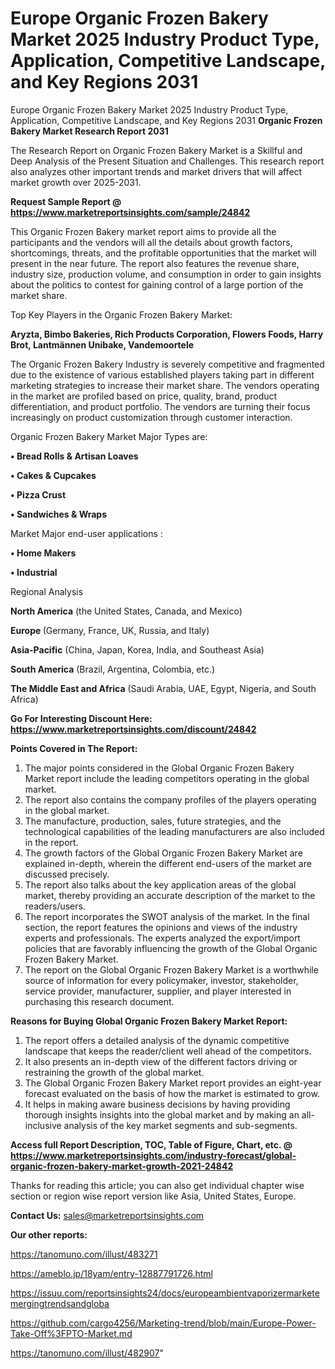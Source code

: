 # Europe Organic Frozen Bakery Market 2025 Industry Product Type, Application, Competitive Landscape, and Key Regions 2031
Europe Organic Frozen Bakery Market 2025 Industry Product Type, Application, Competitive Landscape, and Key Regions 2031
<strong>Organic Frozen Bakery Market Research Report 2031</strong>

The Research Report on Organic Frozen Bakery Market is a Skillful and Deep Analysis of the Present Situation and Challenges. This research report also analyzes other important trends and market drivers that will affect market growth over 2025-2031.

<strong>Request Sample Report @ <a href=https://www.marketreportsinsights.com/sample/24842>https://www.marketreportsinsights.com/sample/24842</a></strong>

This Organic Frozen Bakery market report aims to provide all the participants and the vendors will all the details about growth factors, shortcomings, threats, and the profitable opportunities that the market will present in the near future. The report also features the revenue share, industry size, production volume, and consumption in order to gain insights about the politics to contest for gaining control of a large portion of the market share.

Top Key Players in the Organic Frozen Bakery Market:

<strong>Aryzta, Bimbo Bakeries, Rich Products Corporation, Flowers Foods, Harry Brot, Lantmännen Unibake, Vandemoortele</strong>

The Organic Frozen Bakery Industry is severely competitive and fragmented due to the existence of various established players taking part in different marketing strategies to increase their market share. The vendors operating in the market are profiled based on price, quality, brand, product differentiation, and product portfolio. The vendors are turning their focus increasingly on product customization through customer interaction.

Organic Frozen Bakery Market Major Types are:

<strong>• Bread Rolls & Artisan Loaves

• Cakes & Cupcakes

• Pizza Crust

• Sandwiches & Wraps</strong>

Market Major end-user applications :

<strong>• Home Makers

• Industrial</strong>

Regional Analysis

</u><strong><b>North America</b></strong> (the United States, Canada, and Mexico)

<strong><b>Europe </b></strong>(Germany, France, UK, Russia, and Italy)

<strong><b>Asia-Pacific</b></strong> (China, Japan, Korea, India, and Southeast Asia)

<strong><b>South America</b></strong> (Brazil, Argentina, Colombia, etc.)

<strong><b>The Middle East and Africa</b></strong> (Saudi Arabia, UAE, Egypt, Nigeria, and South Africa)

<strong>Go For Interesting Discount Here: <a href=https://www.marketreportsinsights.com/discount/24842>https://www.marketreportsinsights.com/discount/24842</a></strong>

<strong>Points Covered in The Report:</strong>
<ol>
  <li>The major points considered in the Global Organic Frozen Bakery Market report include the leading competitors operating in the global market.</li>
  <li>The report also contains the company profiles of the players operating in the global market.</li>
  <li>The manufacture, production, sales, future strategies, and the technological capabilities of the leading manufacturers are also included in the report.</li>
  <li>The growth factors of the Global Organic Frozen Bakery Market are explained in-depth, wherein the different end-users of the market are discussed precisely.</li>
  <li>The report also talks about the key application areas of the global market, thereby providing an accurate description of the market to the readers/users.</li>
  <li>The report incorporates the SWOT analysis of the market. In the final section, the report features the opinions and views of the industry experts and professionals. The experts analyzed the export/import policies that are favorably influencing the growth of the Global Organic Frozen Bakery Market.</li>
  <li>The report on the Global Organic Frozen Bakery Market is a worthwhile source of information for every policymaker, investor, stakeholder, service provider, manufacturer, supplier, and player interested in purchasing this research document.</li>
</ol>
<strong>Reasons for Buying Global Organic Frozen Bakery Market Report:</strong>

<ol>
  <li>The report offers a detailed analysis of the dynamic competitive landscape that keeps the reader/client well ahead of the competitors.</li>
  <li>It also presents an in-depth view of the different factors driving or restraining the growth of the global market.</li>
  <li>The Global Organic Frozen Bakery Market report provides an eight-year forecast evaluated on the basis of how the market is estimated to grow.</li>
  <li>It helps in making aware business decisions by having providing thorough insights insights into the global market and by making an all-inclusive analysis of the key market segments and sub-segments.</li>
</ol>
<strong>Access full Report Description, TOC, Table of Figure, Chart, etc. @ <a href=https://www.marketreportsinsights.com/industry-forecast/global-organic-frozen-bakery-market-growth-2021-24842>https://www.marketreportsinsights.com/industry-forecast/global-organic-frozen-bakery-market-growth-2021-24842</a></strong>


Thanks for reading this article; you can also get individual chapter wise section or region wise report version like Asia, United States, Europe.

<strong>Contact Us:</strong>
sales@marketreportsinsights.com

<strong>Our other reports:</strong>

<a href=https://tanomuno.com/illust/483271>https://tanomuno.com/illust/483271</a>

<a href=https://ameblo.jp/18yam/entry-12887791726.html>https://ameblo.jp/18yam/entry-12887791726.html</a>

<a href=https://issuu.com/reportsinsights24/docs/europeambientvaporizermarketemergingtrendsandgloba>https://issuu.com/reportsinsights24/docs/europeambientvaporizermarketemergingtrendsandgloba</a>

<a href=https://github.com/cargo4256/Marketing-trend/blob/main/Europe-Power-Take-Off%3FPTO-Market.md>https://github.com/cargo4256/Marketing-trend/blob/main/Europe-Power-Take-Off%3FPTO-Market.md</a>

<a href=https://tanomuno.com/illust/482907>https://tanomuno.com/illust/482907</a>"
